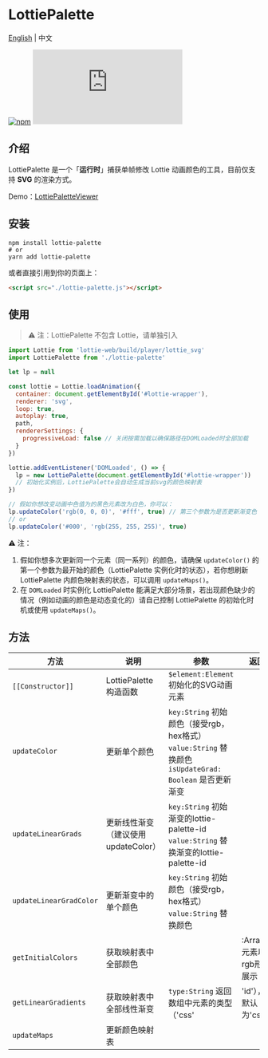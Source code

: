 # LottiePalette

[English](./README.md) | 中文

[![npm](https://img.shields.io/npm/v/lottie-palette)](https://www.npmjs.com/package/dropping-canvas)
![GitHub file size in bytes](https://img.shields.io/github/size/Gwokhov/lottie-palette/dist/lottie-palette.js)

## 介绍

LottiePalette 是一个「**运行时**」捕获单帧修改 Lottie 动画颜色的工具，目前仅支持 **SVG** 的渲染方式。

Demo：[LottiePaletteViewer](https://gwokhov.github.io/lottie-palette-viewer/dist/)

## 安装

```shell
npm install lottie-palette
# or
yarn add lottie-palette
```

或者直接引用到你的页面上：

```html
<script src="./lottie-palette.js"></script>
```

## 使用

> ⚠️ 注：LottiePalette 不包含 Lottie，请单独引入

```js
import Lottie from 'lottie-web/build/player/lottie_svg'
import LottiePalette from './lottie-palette'

let lp = null

const lottie = Lottie.loadAnimation({
  container: document.getElementById('#lottie-wrapper'),
  renderer: 'svg',
  loop: true,
  autoplay: true,
  path,
  rendererSettings: {
    progressiveLoad: false // 关闭按需加载以确保路径在DOMLoaded时全部加载
  }
})

lottie.addEventListener('DOMLoaded', () => {
  lp = new LottiePalette(document.getElementById('#lottie-wrapper'))
  // 初始化实例后，LottiePalette会自动生成当前svg的颜色映射表
})

// 假如你想改变动画中色值为的黑色元素改为白色，你可以：
lp.updateColor('rgb(0, 0, 0)', '#fff', true) // 第三个参数为是否更新渐变色
// or
lp.updateColor('#000', 'rgb(255, 255, 255)', true)
```

⚠️ 注：

1. 假如你想多次更新同一个元素（同一系列）的颜色，请确保 `updateColor()` 的第一个参数为最开始的颜色（LottiePalette 实例化时的状态），若你想刷新 LottiePalette 内颜色映射表的状态，可以调用 `updateMaps()`。
2. 在 `DOMLoaded` 时实例化 LottiePalette 能满足大部分场景，若出现颜色缺少的情况（例如动画的颜色是动态变化的）请自己控制 LottiePalette 的初始化时机或使用 `updateMaps()`。

## 方法

| 方法                    | 说明                                | 参数                                                                                                   | 返回                      |
|-------------------------|-------------------------------------|--------------------------------------------------------------------------------------------------------|---------------------------|
| `[[Constructor]]`       | LottiePalette构造函数               | `$element:Element` 初始化的SVG动画元素                                                                 |                           |
| `updateColor`           | 更新单个颜色                        | `key:String` 初始颜色（接受rgb，hex格式） `value:String` 替换颜色 `isUpdateGrad: Boolean` 是否更新渐变 |                           |
| `updateLinearGrads`      | 更新线性渐变（建议使用updateColor） | `key:String` 初始渐变的lottie-palette-id `value:String` 替换渐变的lottie-palette-id                    |                           |
| `updateLinearGradColor` | 更新渐变中的单个颜色                | `key:String` 初始颜色（接受rgb，hex格式） `value:String` 替换颜色                                      |                           |
| `getInitialColors`       | 获取映射表中全部颜色                |                                                                                                        | :Array，元素以rgb形式展示 |
| `getLinearGradients`    | 获取映射表中全部线性渐变            | `type:String` 返回数组中元素的类型（'css'|'id'），默认为'css'                                          | :Array                    |
| `updateMaps`            | 更新颜色映射表                      |                                                                                                        |                           |